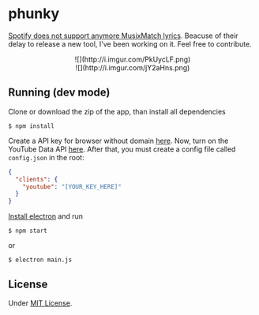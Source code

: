 phunky
=========
[Spotify does not support anymore MusixMatch lyrics](http://www.billboard.com/articles/news/7392812/lyrics-spotify-musixmatch-gone-for-now). Beacuse of their delay to release a new tool, I've been working on it. Feel free to contribute.

<center>![](http://i.imgur.com/PkUycLF.png)</center>
<center>![](http://i.imgur.com/jY2aHns.png)</center>

## Running (dev mode)
Clone or download the zip of the app, than install all dependencies
```cli
$ npm install
```

Create a API key for browser without domain [here](https://console.developers.google.com/apis/credentials). Now, turn on the YouTube Data API [here](https://console.developers.google.com/apis/api/youtube/overview). After that, you must create a config file called ```config.json``` in the root:
```json
{
  "clients": {
    "youtube": "[YOUR_KEY_HERE]"
  }
}
```

[Install electron](http://electron.atom.io/) and run
```cli
$ npm start
```
or
```cli
$ electron main.js
```

## License
Under [MIT License](https://github.com/gabrieljmj/phunky/blob/development/LICENSE).
